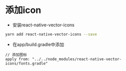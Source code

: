 # 添加icon

- 安装react-native-vector-icons

```sh
yarn add react-native-vector-icons --save
```

- 在app/build.gradle中添加

```text
// 添加图标
apply from: "../../node_modules/react-native-vector-icons/fonts.gradle"
```

